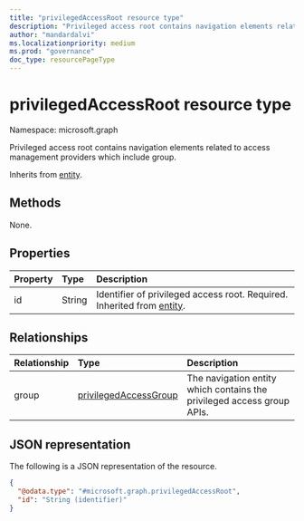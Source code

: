 ```yaml
---
title: "privilegedAccessRoot resource type"
description: "Privileged access root contains navigation elements related to access management providers which include group."
author: "mandardalvi"
ms.localizationpriority: medium
ms.prod: "governance"
doc_type: resourcePageType
---
```


# privilegedAccessRoot resource type

Namespace: microsoft.graph

Privileged access root contains navigation elements related to access management providers which include group.

Inherits from [entity](../resources/entity.md).

## Methods
None.
<!-- |Method|Return type|Description|
|:---|:---|:---|
|[List privilegedAccessRoots](../api/identitygovernance-list-privilegedaccess.md)|[privilegedAccessRoot](../resources/privilegedaccessroot.md) collection|Get a list of the [privilegedAccessRoot](../resources/privilegedaccessroot.md) objects and their properties.|
|[Create privilegedAccessRoot](../api/identitygovernance-post-privilegedaccess.md)|[privilegedAccessRoot](../resources/privilegedaccessroot.md)|Create a new [privilegedAccessRoot](../resources/privilegedaccessroot.md) object.|
|[Get privilegedAccessRoot](../api/privilegedaccessroot-get.md)|[privilegedAccessRoot](../resources/privilegedaccessroot.md)|Read the properties and relationships of a [privilegedAccessRoot](../resources/privilegedaccessroot.md) object.|
|[Update privilegedAccessRoot](../api/privilegedaccessroot-update.md)|[privilegedAccessRoot](../resources/privilegedaccessroot.md)|Update the properties of a [privilegedAccessRoot](../resources/privilegedaccessroot.md) object.|
|[Delete privilegedAccessRoot](../api/identitygovernance-delete-privilegedaccess.md)|None|Delete a [privilegedAccessRoot](../resources/privilegedaccessroot.md) object.|
|[List privilegedAccessGroup](../api/privilegedaccessroot-list-group.md)|[privilegedAccessGroup](../resources/privilegedaccessgroup.md) collection|Get the privilegedAccessGroup resources from the group navigation property.|
|[Create privilegedAccessGroup](../api/privilegedaccessroot-post-group.md)|[privilegedAccessGroup](../resources/privilegedaccessgroup.md)|Create a new privilegedAccessGroup object.| -->

## Properties
|Property|Type|Description|
|:---|:---|:---|
|id|String|Identifier of privileged access root. Required. Inherited from [entity](../resources/entity.md).|

## Relationships
|Relationship|Type|Description|
|:---|:---|:---|
|group|[privilegedAccessGroup](../resources/privilegedaccessgroup.md)|The navigation entity which contains the privileged access group APIs.|

## JSON representation
The following is a JSON representation of the resource.
<!-- {
  "blockType": "resource",
  "keyProperty": "id",
  "@odata.type": "microsoft.graph.privilegedAccessRoot",
  "baseType": "microsoft.graph.entity",
  "openType": false
}
-->
``` json
{
  "@odata.type": "#microsoft.graph.privilegedAccessRoot",
  "id": "String (identifier)"
}
```

